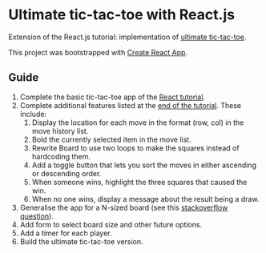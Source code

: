 Ultimate tic-tac-toe with React.js
==================================

Extension of the React.js tutorial: implementation of [ultimate tic-tac-toe](https://en.wikipedia.org/wiki/Ultimate_tic-tac-toe).

This project was bootstrapped with [Create React App](https://github.com/facebookincubator/create-react-app).

Guide
-----

1. Complete the basic tic-tac-toe app of the [React tutorial](https://reactjs.org/tutorial/tutorial.html).
2. Complete additional features listed at the [end of the tutorial](https://reactjs.org/tutorial/tutorial.html#wrapping-up). These include:
	1. Display the location for each move in the format (row, col) in the move history list.
	2. Bold the currently selected item in the move list.
	3. Rewrite Board to use two loops to make the squares instead of hardcoding them.
	4. Add a toggle button that lets you sort the moves in either ascending or descending order.
	5. When someone wins, highlight the three squares that caused the win.
	6. When no one wins, display a message about the result being a draw.
3. Generalise the app for a N-sized board (see this [stackoverflow question](https://stackoverflow.com/questions/1056316/algorithm-for-determining-tic-tac-toe-game-over)).
4. Add form to select board size and other future options.
5. Add a timer for each player.
6. Build the ultimate tic-tac-toe version.